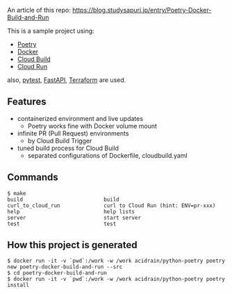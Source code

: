 An article of this repo: https://blog.studysapuri.jp/entry/Poetry-Docker-Build-and-Run

This is a sample project using:

- [Poetry](https://python-poetry.org/)
- [Docker](https://www.docker.com/)
- [Cloud Build](https://cloud.google.com/build)
- [Cloud Run](https://cloud.google.com/run)

also, [pytest](https://docs.pytest.org/), [FastAPI](https://fastapi.tiangolo.com/), [Terraform](https://www.terraform.io/) are used.

## Features

- containerized environment and live updates
  - Poetry works fine with Docker volume mount
- infinite PR (Pull Request) environments
  - by Cloud Build Trigger
- tuned build process for Cloud Build
  - separated configurations of Dockerfile, cloudbuild.yaml

## Commands

```
$ make
build                          build
curl_to_cloud_run              curl to Cloud Run (hint: ENV=pr-xxx)
help                           help lists
server                         start server
test                           test
```

## How this project is generated

```
$ docker run -it -v `pwd`:/work -w /work acidrain/python-poetry poetry new poetry-docker-build-and-run --src
$ cd poetry-docker-build-and-run
$ docker run -it -v `pwd`:/work -w /work acidrain/python-poetry poetry install
```

